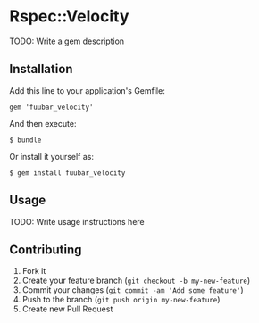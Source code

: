 # Rspec::Velocity

TODO: Write a gem description

## Installation

Add this line to your application's Gemfile:

    gem 'fuubar_velocity'

And then execute:

    $ bundle

Or install it yourself as:

    $ gem install fuubar_velocity

## Usage

TODO: Write usage instructions here

## Contributing

1. Fork it
2. Create your feature branch (`git checkout -b my-new-feature`)
3. Commit your changes (`git commit -am 'Add some feature'`)
4. Push to the branch (`git push origin my-new-feature`)
5. Create new Pull Request
